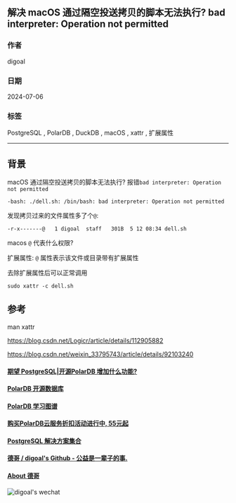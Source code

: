 ## 解决 macOS 通过隔空投送拷贝的脚本无法执行? bad interpreter: Operation not permitted  
                                          
### 作者              
digoal              
                     
### 日期                   
2024-07-06               
                  
### 标签                
PostgreSQL , PolarDB , DuckDB , macOS , xattr , 扩展属性          
                                         
----                  
                                
## 背景   
  
macOS 通过隔空投送拷贝的脚本无法执行? 报错`bad interpreter: Operation not permitted`  
```  
-bash: ./dell.sh: /bin/bash: bad interpreter: Operation not permitted  
```  
  
发现拷贝过来的文件属性多了个`@`:  
```  
-r-x-------@   1 digoal  staff   301B  5 12 08:34 dell.sh  
```  
  
macos `@` 代表什么权限?  
  
扩展属性: `@` 属性表示该文件或目录带有扩展属性    
  
  
去除扩展属性后可以正常调用  
```  
sudo xattr -c dell.sh   
```  
  
  
## 参考  
man xattr  
  
https://blog.csdn.net/Logicr/article/details/112905882  
  
https://blog.csdn.net/weixin_33795743/article/details/92103240  
  
    
  
#### [期望 PostgreSQL|开源PolarDB 增加什么功能?](https://github.com/digoal/blog/issues/76 "269ac3d1c492e938c0191101c7238216")
  
  
#### [PolarDB 开源数据库](https://openpolardb.com/home "57258f76c37864c6e6d23383d05714ea")
  
  
#### [PolarDB 学习图谱](https://www.aliyun.com/database/openpolardb/activity "8642f60e04ed0c814bf9cb9677976bd4")
  
  
#### [购买PolarDB云服务折扣活动进行中, 55元起](https://www.aliyun.com/activity/new/polardb-yunparter?userCode=bsb3t4al "e0495c413bedacabb75ff1e880be465a")
  
  
#### [PostgreSQL 解决方案集合](../201706/20170601_02.md "40cff096e9ed7122c512b35d8561d9c8")
  
  
#### [德哥 / digoal's Github - 公益是一辈子的事.](https://github.com/digoal/blog/blob/master/README.md "22709685feb7cab07d30f30387f0a9ae")
  
  
#### [About 德哥](https://github.com/digoal/blog/blob/master/me/readme.md "a37735981e7704886ffd590565582dd0")
  
  
![digoal's wechat](../pic/digoal_weixin.jpg "f7ad92eeba24523fd47a6e1a0e691b59")
  

